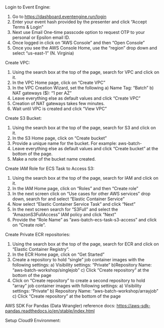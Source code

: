 Login to Event Engine:

1) Go to https://dashboard.eventengine.run/login
2) Enter your event hash provided by the presenter and click “Accept Terms & Login”
3) Next use Email One-time passcode option to request OTP to your personal or Epsilon email ID.
4) Once logged in click on ”AWS Console” and then “Open Console”
5) Once you see the AWS Console Home, use the “region” drop down and select “us-east-1” (N. Virginia)

Create VPC:

1) Using the search box at the top of the page, search for VPC and click on it.
2) In the VPC Home page, click on “Create VPC”
3) In the VPC Creation Wizard, set the following
	a) Name Tag: “Batch”
	b) NAT gateways ($): “1 per AZ”
4) Leave everything else as default values and click “Create VPC”
5) Creation of NAT gateways takes few minutes. 
6) Wait until VPC is created and click “View VPC”

Create S3 Bucket: 

1) Using the search box at the top of the page, search for S3 and click on it.
2) In the S3 Home page, click on “Create bucket”
3) Provide a unique name for the bucket. For example: aws-batch-<YOURNAME>
4) Leave everything else as default values and click “Create bucket” at the bottom of the page.
5) Make a note of the bucket name created.

Create IAM Role for ECS Task to Access S3:

1) Using the search box at the top of the page, search for IAM and click on it.
2) In the IAM Home page, click on “Roles” and then “Create role”
3) In the next screen click on “Use cases for other AWS services” drop down, search for and select “Elastic Container Service”
4) Now select “Elastic Container Service Task” and click “Next”
5) In the next screen search for “S3Full” and select the “AmazonS3FullAccess” IAM policy and click “Next” 
6) Provide the “Role Name” as ”aws-batch-ecs-task-s3-access” and click on “Create role”.

Create Private ECR repositories:

1) Using the search box at the top of the page, search for ECR and click on “Elastic Container Registry”.
2) In the ECR Home page, click on “Get Started”
3) Create a repository to hold “single” job container images with the following settings:
	a) Visibility settings: “Private”
	b)Repository Name: “aws-batch-workshop/singlejob”
	c) Click “Create repository” at the bottom of the page
4) Click on “Create repository” to create a second repository to hold “array” job container images with following settings:
	a) Visibility settings: “Private”
	b) Repository Name: “aws-batch-workshop/arrayjob”
	c) Click “Create repository” at the bottom of the page

AWS SDK For Pandas (Data Wrangler) reference docs: https://aws-sdk-pandas.readthedocs.io/en/stable/index.html


Setup Cloud9 Environment:
